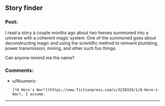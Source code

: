 ## Story finder

### Post:

I read a story à couple months ago about two heroes summoned into a universe with a coherent magic system. One of the summoned goes about deconstructing magic and using the scientific method to reinvent plumbing, power transmission, mining, and other such fun things.

Can anyone remind me the name? 

### Comments:

- u/Noumero:
  ```
  [*A Hero's War*](https://www.fictionpress.com/s/3238329/1/A-Hero-s-War), I assume.
  ```

---

